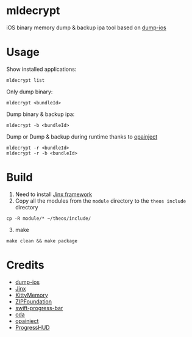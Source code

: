 # mldecrypt
iOS binary memory dump & backup ipa tool based on  [dump-ios](https://codeshare.frida.re/@lichao890427/dump-ios/)

# Usage
Show installed applications:
```
mldecrypt list
```

Only dump binary:
```
mldecrypt <bundleId>
```

Dump binary & backup ipa:
```
mldecrypt -b <bundleId>
```

Dump or Dump & backup during runtime thanks to [opainject](https://github.com/opa334/opainject)
```
mldecrypt -r <bundleId>
mldecrypt -r -b <bundleId>
```

# Build
1. Need to install [Jinx framework](https://github.com/Paisseon/Jinx)<br>
2. Copy all the modules from the `module` directory to the `theos include` directory
```
cp -R module/* ~/theos/include/
```
3. make
```
make clean && make package
```

# Credits
- [dump-ios](https://codeshare.frida.re/@lichao890427/dump-ios/)
- [Jinx](https://github.com/Paisseon/Jinx)
- [KittyMemory](https://github.com/MJx0/KittyMemory)
- [ZIPFoundation](https://github.com/weichsel/ZIPFoundation)
- [swift-progress-bar](https://github.com/nsscreencast/469-swift-command-line-progress-bar)
- [cda](https://github.com/ay-kay/cda)
- [opainject](https://github.com/opa334/opainject)
- [ProgressHUD](https://github.com/relatedcode/ProgressHUD)
